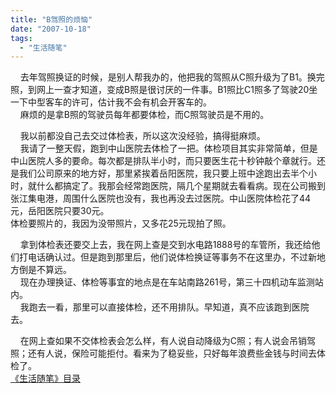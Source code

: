 ```yaml
---
title: "B驾照的烦恼"
date: "2007-10-18"
tags: 
  - "生活随笔"
---
```


    去年驾照换证的时候，是别人帮我办的，他把我的驾照从C照升级为了B1。换完照，到网上一查才知道，变成B照是很讨厌的一件事。B1照比C1照多了驾驶20坐一下中型客车的许可，估计我不会有机会开客车的。  
    麻烦的是拿B照的驾驶员每年都要体检，而C照驾驶员是不用的。

    我以前都没自己去交过体检表，所以这次没经验，搞得挺麻烦。  
    我请了一整天假，跑到中山医院去体检了一把。体检项目其实非常简单，但是中山医院人多的要命。每次都是排队半小时，而只要医生花十秒钟敲个章就行。还是我们公司原来的地方好，那里紧挨着岳阳医院，我只要上班中途跑出去半个小时，就什么都搞定了。我那会经常跑医院，隔几个星期就去看看病。现在公司搬到张江集电港，周围什么医院也没有，我也再没去过医院。中山医院体检花了44元，岳阳医院只要30元。  
体检要照片的，我因为没带照片，又多花25元现拍了照。  
  
    拿到体检表还要交上去，我在网上查是交到水电路1888号的车管所，我还给他们打电话确认过。但是跑到那里后，他们说体检换证等事务不在这里办，不过新地方倒是不算远。  
    现在办理换证、体检等事宜的地点是在车站南路261号，第三十四机动车监测站内。  
    我跑去一看，那里可以直接体检，还不用排队。早知道，真不应该跑到医院去。

    在网上查如果不交体检表会怎么样，有人说自动降级为C照；有人说会吊销驾照；还有人说，保险可能拒付。看来为了稳妥些，只好每年浪费些金钱与时间去体检了。  
[《生活随笔》目录](mmm2007-10-25_18.59/Blog/cns!1pU-rgQVTuuWM1TX8W8PfmDA!1123.entry)

